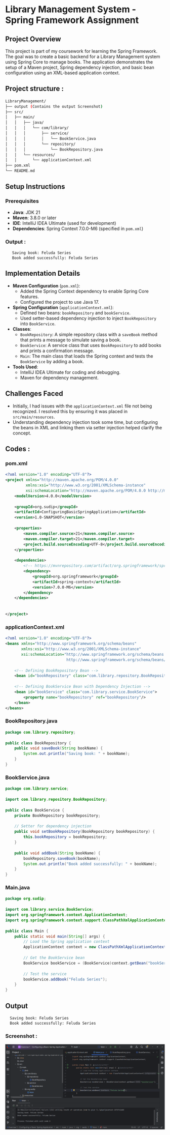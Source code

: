 # Library Management System - Spring Framework Assignment

## Project Overview
This project is part of my coursework for learning the Spring Framework. The goal was to create a basic backend for a Library Management system using Spring Core to manage books. The application demonstrates the setup of a Maven project, Spring dependency injection, and basic bean configuration using an XML-based application context.

## Project structure :
```bash
LibraryManagement/
├── output (Contains the output Screenshot)
├── src/
│   ├── main/
│   │   ├── java/
│   │   │   └── com/library/
│   │   │       ├── service/
│   │   │       │   └── BookService.java
│   │   │       └── repository/
│   │   │           └── BookRepository.java
│   │   └── resources/
│   │       └── applicationContext.xml
├── pom.xml
└── README.md
```

## Setup Instructions
### Prerequisites
- **Java**: JDK 21
- **Maven**: 3.8.0 or later
- **IDE**: IntelliJ IDEA Ultimate (used for development)
- **Dependencies**: Spring Context 7.0.0-M6 (specified in `pom.xml`)

### Output :
   
  ```
     Saving book: Feluda Series
     Book added successfully: Feluda Series

  ```

## Implementation Details
- **Maven Configuration** (`pom.xml`):
  - Added the Spring Context dependency to enable Spring Core features.
  - Configured the project to use Java 17.
- **Spring Configuration** (`applicationContext.xml`):
  - Defined two beans: `bookRepository` and `bookService`.
  - Used setter-based dependency injection to inject `BookRepository` into `BookService`.
- **Classes**:
  - `BookRepository`: A simple repository class with a `saveBook` method that prints a message to simulate saving a book.
  - `BookService`: A service class that uses `BookRepository` to add books and prints a confirmation message.
  - `Main`: The main class that loads the Spring context and tests the `BookService` by adding a book.
- **Tools Used**:
  - IntelliJ IDEA Ultimate for coding and debugging.
  - Maven for dependency management.

## Challenges Faced
- Initially, I had issues with the `applicationContext.xml` file not being recognized. I resolved this by ensuring it was placed in `src/main/resources`.
- Understanding dependency injection took some time, but configuring the beans in XML and linking them via setter injection helped clarify the concept.

## Codes :

### pom.xml 

```xml
<?xml version="1.0" encoding="UTF-8"?>
<project xmlns="http://maven.apache.org/POM/4.0.0"
         xmlns:xsi="http://www.w3.org/2001/XMLSchema-instance"
         xsi:schemaLocation="http://maven.apache.org/POM/4.0.0 http://maven.apache.org/xsd/maven-4.0.0.xsd">
    <modelVersion>4.0.0</modelVersion>

    <groupId>org.sudip</groupId>
    <artifactId>ConfiguringBasicSpringApplication</artifactId>
    <version>1.0-SNAPSHOT</version>

    <properties>
        <maven.compiler.source>21</maven.compiler.source>
        <maven.compiler.target>21</maven.compiler.target>
        <project.build.sourceEncoding>UTF-8</project.build.sourceEncoding>
    </properties>

    <dependencies>
        <!-- https://mvnrepository.com/artifact/org.springframework/spring-context -->
        <dependency>
            <groupId>org.springframework</groupId>
            <artifactId>spring-context</artifactId>
            <version>7.0.0-M6</version>
        </dependency>
    </dependencies>


</project>
```

### applicationContext.xml

```xml
<?xml version="1.0" encoding="UTF-8"?>
<beans xmlns="http://www.springframework.org/schema/beans"
       xmlns:xsi="http://www.w3.org/2001/XMLSchema-instance"
       xsi:schemaLocation="http://www.springframework.org/schema/beans
                           http://www.springframework.org/schema/beans/spring-beans.xsd">

    <!-- Defining BookRepository Bean -->
    <bean id="bookRepository" class="com.library.repository.BookRepository"/>

    <!-- Defining BookService Bean with Dependency Injection -->
    <bean id="bookService" class="com.library.service.BookService">
        <property name="bookRepository" ref="bookRepository"/>
    </bean>
</beans>
```

### BookRepository.java 

```java
package com.library.repository;

public class BookRepository {
    public void saveBook(String bookName) {
        System.out.println("Saving book: " + bookName);
    }
}
```

### BookService.java 

```java
package com.library.service;

import com.library.repository.BookRepository;

public class BookService {
    private BookRepository bookRepository;

    // Setter for dependency injection
    public void setBookRepository(BookRepository bookRepository) {
        this.bookRepository = bookRepository;
    }

    public void addBook(String bookName) {
        bookRepository.saveBook(bookName);
        System.out.println("Book added successfully: " + bookName);
    }
}
```

### Main.java

```java
package org.sudip;

import com.library.service.BookService;
import org.springframework.context.ApplicationContext;
import org.springframework.context.support.ClassPathXmlApplicationContext;

public class Main {
    public static void main(String[] args) {
        // Load the Spring application context
        ApplicationContext context = new ClassPathXmlApplicationContext("applicationContext.xml");

        // Get the BookService bean
        BookService bookService = (BookService)context.getBean("bookService");

        // Test the service
        bookService.addBook("Feluda Series");
    }
}
```

## Output

```
  Saving book: Feluda Series
  Book added successfully: Feluda Series

```

### Screenshot :

![output](https://github.com/SudipSarkar1193/Digital-Nurture-4.0-JavaFSE/blob/main/Week3_Spring%20Core%20and%20Maven/Exercise%201%20-%20Configuring%20a%20Basic%20Spring%20Application/output/ConfiguringBasicSpringApplication.png?raw=true)